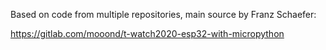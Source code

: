 Based on code from multiple repositories, main source by Franz Schaefer:

https://gitlab.com/mooond/t-watch2020-esp32-with-micropython

